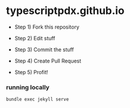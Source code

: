 typescriptpdx.github.io
=======================

* Step 1) Fork this repository

* Step 2) Edit stuff

* Step 3) Commit the stuff

* Step 4) Create Pull Request

* Step 5) Profit!

### running locally

`bundle exec jekyll serve`
